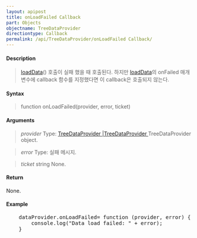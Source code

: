 ```yaml
---
layout: apipost
title: onLoadFailed Callback
part: Objects
objectname: TreeDataProvider
directiontype: Callback
permalink: /api/TreeDataProvider/onLoadFailed Callback/
---
```



#### Description

> [loadData](/api/TreeDataProvider/)() 호출이 실패 했을 때 호출된다. 하지만 [loadData](/api/TreeDataProvider/)의 onFailed 매개변수에 callback 함수를 지정했다면 이 callback은 호출되지 않는다.

#### Syntax

> function onLoadFailed(provider, error, ticket)

#### Arguments

> *provider*
> Type: [TreeDataProvider |TreeDataProvider ](/api/TreeDataProvider/)
> TreeDataProvider object.

> *error*
> Type:
> 실패 메시지.

> *ticket*
> string
> None.

#### Return

None.

#### Example

<pre class="prettyprint">
    dataProvider.onLoadFailed= function (provider, error) {
        console.log("Data load failed: " + error);
    }
</pre>

